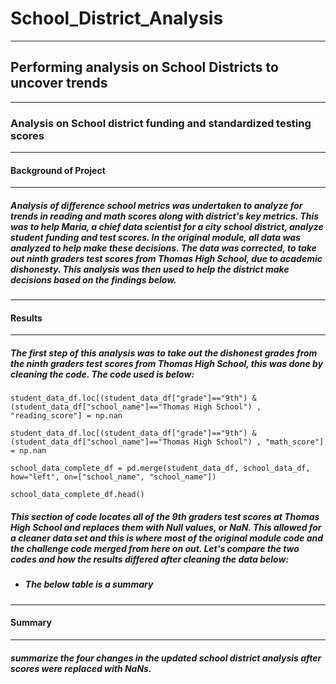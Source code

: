 # School_District_Analysis
---
## Performing analysis on School Districts to uncover trends
---
### Analysis on School district funding and standardized testing scores
---
#### Background of Project
---
##### Analysis of difference school metrics was undertaken to analyze for trends in reading and math scores along with district's key metrics. This was to help Maria, a chief data scientist for a city school district, analyze student funding and test scores. In the original module, all data was analyzed to help make these decisions. The data was corrected, to take out ninth graders test scores from Thomas High School, due to academic dishonesty. This analysis was then used to help the district make decisions based on the findings below.
---
#### Results
---
##### The first step of this analysis was to take out the dishonest grades from the ninth graders test scores from Thomas High School, this was done by cleaning the code. The code used is below:
```
student_data_df.loc[(student_data_df["grade"]=="9th") & (student_data_df["school_name"]=="Thomas High School") , "reading_score"] = np.nan

student_data_df.loc[(student_data_df["grade"]=="9th") & (student_data_df["school_name"]=="Thomas High School") , "math_score"] = np.nan

school_data_complete_df = pd.merge(student_data_df, school_data_df, how="left", on=["school_name", "school_name"])

school_data_complete_df.head()
```
##### This section of code locates all of the 9th graders test scores at Thomas High School and replaces them with Null values, or NaN. This allowed for a cleaner data set and this is where most of the original module code and the challenge code merged from here on out. Let's compare the two codes and how the results differed after cleaning the data below: 
* ##### The below table is a summary 
---
#### Summary
---
##### summarize the four changes in the updated school district analysis after scores were replaced with NaNs. 
